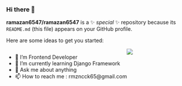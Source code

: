 ### Hi there 👋


**ramazan6547/ramazan6547** is a ✨ _special_ ✨ repository because its `README.md` (this file) appears on your GitHub profile.

Here are some ideas to get you started:

<div style="display:flex; ">
 
   <div>
     <ul>
      <li>🔭 I’m Frontend Developer</li>
      <li>🌱 I’m currently learning Django Framework</li>
      <li> 💬 Ask me about anything</li>
      <li>📫 How to reach me : rmzncck65@gmail.com </li>
    </ul>
   </div>
  <div>
   <img src="https://www.interviewbit.com/blog/wp-content/uploads/2021/06/What-is-Full-Stack-Developer.png">
  </div>

</div>

